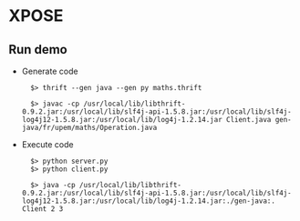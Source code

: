 # XPOSE

## Run demo

- Generate code

        $> thrift --gen java --gen py maths.thrift

        $> javac -cp /usr/local/lib/libthrift-0.9.2.jar:/usr/local/lib/slf4j-api-1.5.8.jar:/usr/local/lib/slf4j-log4j12-1.5.8.jar:/usr/local/lib/log4j-1.2.14.jar Client.java gen-java/fr/upem/maths/Operation.java

- Execute code

        $> python server.py
        $> python client.py

        $> java -cp /usr/local/lib/libthrift-0.9.2.jar:/usr/local/lib/slf4j-api-1.5.8.jar:/usr/local/lib/slf4j-log4j12-1.5.8.jar:/usr/local/lib/log4j-1.2.14.jar:./gen-java:. Client 2 3
